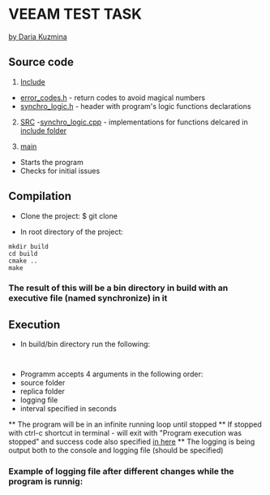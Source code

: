 # VEEAM TEST TASK 
[by Daria Kuzmina](https://github.com/ivddorrka)

## Source code

1. [Include]()
- [error_codes.h]() - return codes to avoid magical numbers
- [synchro_logic.h]() - header with program's logic functions declarations
2. [SRC]()
-[synchro_logic.cpp]() - implementations for functions delcared in [include folder]()

3. [main]()
- Starts the program
- Checks for initial issues

## Compilation 

* Clone the project: 
$ git clone 

* In root directory of the project:
```
mkdir build
cd build 
cmake ..
make
```
### The result of this will be a bin directory in build with an executive file (named synchronize) in it 

## Execution 

* In build/bin directory run the following: 

` `

* Programm accepts 4 arguments in the following order: 
* source folder 
* replica folder
* logging file 
* interval specified in seconds 


** The program will be in an infinite running loop until stopped 
** If stopped with ctrl-c shortcut in terminal - will exit with "Program execution was stopped" and success code also specified [in here]()
** The logging is being output both to the console and logging file (should be specified) 

### Example of logging file after different changes while the program is runnig: 

<screenshot> 


